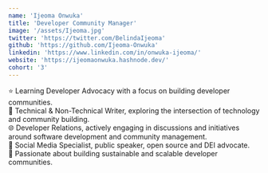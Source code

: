 ```yaml
---
name: 'Ijeoma Onwuka'
title: 'Developer Community Manager'
image: '/assets/Ijeoma.jpg'
twitter: 'https://twitter.com/BelindaIjeoma'
github: 'https://github.com/Ijeoma-Onwuka'
linkedin: 'https://www.linkedin.com/in/onwuka-ijeoma/'
website: 'https://ijeomaonwuka.hashnode.dev/'
cohort: '3'
---
```


<div>
⭐ Learning Developer Advocacy with a focus on building developer communities. <br/>
📝 Technical & Non-Technical Writer, exploring the intersection of technology and community building.  <br/>
🌐 Developer Relations, actively engaging in discussions and initiatives around software development and community management. <br/>
💬 Social Media Specialist, public speaker, open source and DEI advocate.
</div>

<div class="mt-4">
  🏁 Passionate about building sustainable and scalable developer communities.
</div> 
